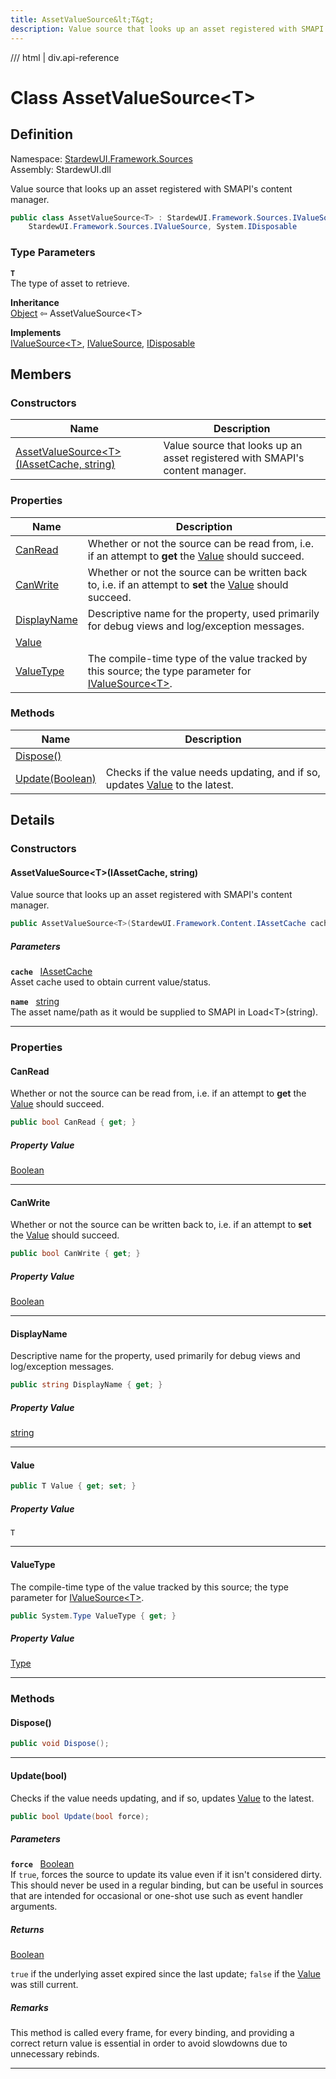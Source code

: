 ```yaml
---
title: AssetValueSource&lt;T&gt;
description: Value source that looks up an asset registered with SMAPI's content manager.
---
```


<link rel="stylesheet" href="/StardewUI/stylesheets/reference.css" />

/// html | div.api-reference

# Class AssetValueSource&lt;T&gt;

## Definition

<div class="api-definition" markdown>

Namespace: [StardewUI.Framework.Sources](index.md)  
Assembly: StardewUI.dll  

</div>

Value source that looks up an asset registered with SMAPI's content manager.

```cs
public class AssetValueSource<T> : StardewUI.Framework.Sources.IValueSource<T>, 
    StardewUI.Framework.Sources.IValueSource, System.IDisposable
```

### Type Parameters

**`T`**  
The type of asset to retrieve.


**Inheritance**  
[Object](https://learn.microsoft.com/en-us/dotnet/api/system.object) ⇦ AssetValueSource&lt;T&gt;

**Implements**  
[IValueSource&lt;T&gt;](ivaluesource-1.md), [IValueSource](ivaluesource.md), [IDisposable](https://learn.microsoft.com/en-us/dotnet/api/system.idisposable)

## Members

### Constructors

 | Name | Description |
| --- | --- |
| [AssetValueSource&lt;T&gt;(IAssetCache, string)](#assetvaluesourcetiassetcache-string) | Value source that looks up an asset registered with SMAPI's content manager. | 

### Properties

 | Name | Description |
| --- | --- |
| [CanRead](#canread) | Whether or not the source can be read from, i.e. if an attempt to **get** the [Value](ivaluesource.md#value) should succeed. | 
| [CanWrite](#canwrite) | Whether or not the source can be written back to, i.e. if an attempt to **set** the [Value](ivaluesource.md#value) should succeed. | 
| [DisplayName](#displayname) | Descriptive name for the property, used primarily for debug views and log/exception messages. | 
| [Value](#value) |  | 
| [ValueType](#valuetype) | The compile-time type of the value tracked by this source; the type parameter for [IValueSource&lt;T&gt;](ivaluesource-1.md). | 

### Methods

 | Name | Description |
| --- | --- |
| [Dispose()](#dispose) |  | 
| [Update(Boolean)](#updatebool) | Checks if the value needs updating, and if so, updates [Value](ivaluesource.md#value) to the latest. | 

## Details

### Constructors

#### AssetValueSource&lt;T&gt;(IAssetCache, string)

Value source that looks up an asset registered with SMAPI's content manager.

```cs
public AssetValueSource<T>(StardewUI.Framework.Content.IAssetCache cache, string name);
```

##### Parameters

**`cache`** &nbsp; [IAssetCache](../content/iassetcache.md)  
Asset cache used to obtain current value/status.

**`name`** &nbsp; [string](https://learn.microsoft.com/en-us/dotnet/api/system.string)  
The asset name/path as it would be supplied to SMAPI in Load&lt;T&gt;(string).

-----

### Properties

#### CanRead

Whether or not the source can be read from, i.e. if an attempt to **get** the [Value](ivaluesource.md#value) should succeed.

```cs
public bool CanRead { get; }
```

##### Property Value

[Boolean](https://learn.microsoft.com/en-us/dotnet/api/system.boolean)

-----

#### CanWrite

Whether or not the source can be written back to, i.e. if an attempt to **set** the [Value](ivaluesource.md#value) should succeed.

```cs
public bool CanWrite { get; }
```

##### Property Value

[Boolean](https://learn.microsoft.com/en-us/dotnet/api/system.boolean)

-----

#### DisplayName

Descriptive name for the property, used primarily for debug views and log/exception messages.

```cs
public string DisplayName { get; }
```

##### Property Value

[string](https://learn.microsoft.com/en-us/dotnet/api/system.string)

-----

#### Value



```cs
public T Value { get; set; }
```

##### Property Value

`T`

-----

#### ValueType

The compile-time type of the value tracked by this source; the type parameter for [IValueSource&lt;T&gt;](ivaluesource-1.md).

```cs
public System.Type ValueType { get; }
```

##### Property Value

[Type](https://learn.microsoft.com/en-us/dotnet/api/system.type)

-----

### Methods

#### Dispose()



```cs
public void Dispose();
```

-----

#### Update(bool)

Checks if the value needs updating, and if so, updates [Value](ivaluesource.md#value) to the latest.

```cs
public bool Update(bool force);
```

##### Parameters

**`force`** &nbsp; [Boolean](https://learn.microsoft.com/en-us/dotnet/api/system.boolean)  
If `true`, forces the source to update its value even if it isn't considered dirty. This should never be used in a regular binding, but can be useful in sources that are intended for occasional or one-shot use such as event handler arguments.

##### Returns

[Boolean](https://learn.microsoft.com/en-us/dotnet/api/system.boolean)

  `true` if the underlying asset expired since the last update; `false` if the [Value](assetvaluesource-1.md#value) was still current.

##### Remarks

This method is called every frame, for every binding, and providing a correct return value is essential in order to avoid slowdowns due to unnecessary rebinds.

-----

